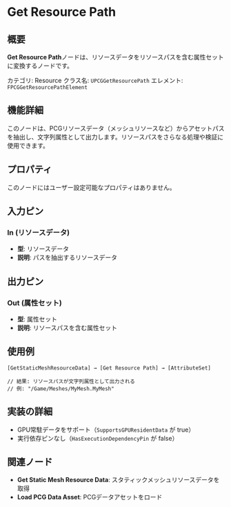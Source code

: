 # Get Resource Path

## 概要

**Get Resource Path**ノードは、リソースデータをリソースパスを含む属性セットに変換するノードです。

カテゴリ: Resource
クラス名: `UPCGGetResourcePath`
エレメント: `FPCGGetResourcePathElement`

## 機能詳細

このノードは、PCGリソースデータ（メッシュリソースなど）からアセットパスを抽出し、文字列属性として出力します。リソースパスをさらなる処理や検証に使用できます。

## プロパティ

このノードにはユーザー設定可能なプロパティはありません。

## 入力ピン

### In (リソースデータ)
- **型**: リソースデータ
- **説明**: パスを抽出するリソースデータ

## 出力ピン

### Out (属性セット)
- **型**: 属性セット
- **説明**: リソースパスを含む属性セット

## 使用例

```
[GetStaticMeshResourceData] → [Get Resource Path] → [AttributeSet]

// 結果: リソースパスが文字列属性として出力される
// 例: "/Game/Meshes/MyMesh.MyMesh"
```

## 実装の詳細

- GPU常駐データをサポート（`SupportsGPUResidentData` が true）
- 実行依存ピンなし（`HasExecutionDependencyPin` が false）

## 関連ノード

- **Get Static Mesh Resource Data**: スタティックメッシュリソースデータを取得
- **Load PCG Data Asset**: PCGデータアセットをロード
